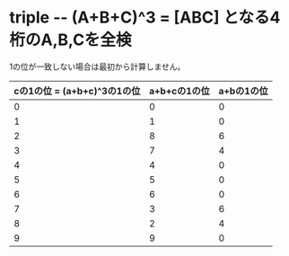 # triple -- (A+B+C)^3 = [ABC] となる4桁のA,B,Cを全検
1の位が一致しない場合は最初から計算しません。

| cの1の位 = (a+b+c)^3の1の位 | a+b+cの1の位 | a+bの1の位 |
|---------------------------|-------------|-----------|
| 0 | 0 | 0 |
| 1 | 1 | 0 |
| 2 | 8 | 6 |
| 3 | 7 | 4 |
| 4 | 4 | 0 |
| 5 | 5 | 0 |
| 6 | 6 | 0 |
| 7 | 3 | 6 |
| 8 | 2 | 4 |
| 9 | 9 | 0 |
